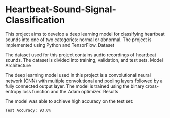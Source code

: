 # Heartbeat-Sound-Signal-Classification

This project aims to develop a deep learning model for classifying heartbeat sounds into one of two categories: normal or abnormal. The project is implemented using Python and TensorFlow.
Dataset

The dataset used for this project contains audio recordings of heartbeat sounds. The dataset is divided into training, validation, and test sets.
Model Architecture

The deep learning model used in this project is a convolutional neural network (CNN) with multiple convolutional and pooling layers followed by a fully connected output layer. The model is trained using the binary cross-entropy loss function and the Adam optimizer.
Results

The model was able to achieve high accuracy on the test set:

    Test Accuracy: 93.0%
